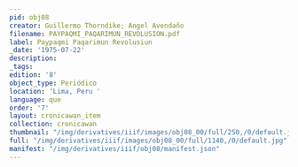 ```yaml
---
pid: obj08
creator: Guillermo Thorndike; Angel Avendaño
filename: PAYPAQMI_PAQARIMUN_REVOLUSION.pdf
label: Paypaqmi Paqarimun Revolusiun
_date: '1975-07-22'
description:
_tags:
edition: '8'
object_type: Periódico
location: 'Lima, Peru '
language: que
order: '7'
layout: cronicawan_item
collection: cronicawan
thumbnail: "/img/derivatives/iiif/images/obj08_00/full/250,/0/default.jpg"
full: "/img/derivatives/iiif/images/obj08_00/full/1140,/0/default.jpg"
manifest: "/img/derivatives/iiif/obj08/manifest.json"
---
```

